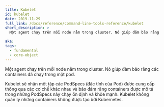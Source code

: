 ```yaml
---
title: Kubelet
id: kubelet
date: 2019-11-29
full_link: /docs/reference/command-line-tools-reference/kubelet
short_description: >
  Một agent chạy trên mỗi node nằm trong cluster. Nó giúp đảm bảo rằng các containers đã chạy trong một pod.

aka:
tags:
  - fundamental
  - core-object
---
```


Một agent chạy trên mỗi node nằm trong cluster. Nó giúp đảm bảo rằng các containers đã chạy trong một pod.

<!--more-->

Kubelet sẽ nhận một tập các PodSpecs (đặc tính của Pod) được cung cấp thông qua các cơ chế khác nhau và bảo đảm rằng containers được mô tả trong những PodSpecs này chạy ổn định và khỏe mạnh. Kubelet không quản lý những containers không được tạo bởi Kubernetes.
